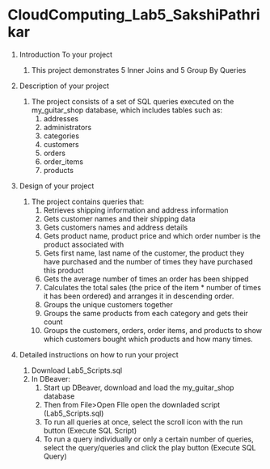 # CloudComputing_Lab5_SakshiPathrikar

1. Introduction To your project
    1. This project demonstrates 5 Inner Joins and 5 Group By Queries

2. Description of your project
    1. The project consists of a set of SQL queries executed on the my_guitar_shop database, which includes tables such as:
        1. addresses
        2. administrators
        3. categories
        4. customers
        5. orders
        6. order_items
        7. products

3. Design of your project
    1. The project contains queries that: 
        1. Retrieves shipping information and address information
        2. Gets customer names and their shipping data
        3. Gets customers names and address details
        4. Gets product name, product price and which order number is the product associated with
        5. Gets first name, last name of the customer, the product they have purchased and the number of times they have purchased this product
        6. Gets the average number of times an order has been shipped
        7. Calculates the total sales (the price of the item * number of times it has been ordered) and arranges it in descending order.
        8. Groups the unique customers together
        9. Groups the same products from each category and gets their count
        10. Groups the customers, orders, order items, and products to show which customers bought which products and how many times. 

4. Detailed instructions on how to run your project
    1. Download Lab5_Scripts.sql
    2. In DBeaver: 
        1. Start up DBeaver, download and load the my_guitar_shop database
        2. Then from File>Open FIle open the downladed script (Lab5_Scripts.sql)
        3. To run all queries at once, select the scroll icon with the run button (Execute SQL Script)
        4. To run a query individually or only a certain number of queries, select the query/queries and click the play button (Execute SQL Query)
